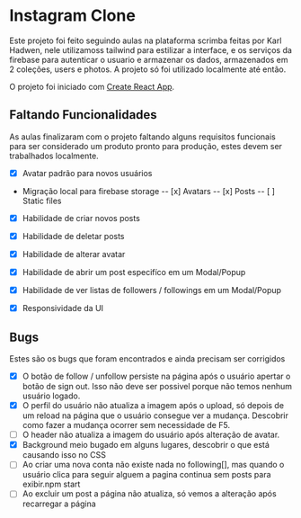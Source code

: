 # Instagram Clone

Este projeto foi feito seguindo aulas na plataforma scrimba feitas por Karl Hadwen, nele  utilizamoss tailwind para estilizar a interface, e os serviços da firebase para autenticar o usuario e armazenar os dados, armazenados em 2 coleções, users e photos. A projeto só foi utilizado localmente até então.

O projeto foi iniciado com [Create React App](https://github.com/facebook/create-react-app).

## Faltando Funcionalidades

As aulas finalizaram com o projeto faltando alguns requisitos funcionais para ser considerado um produto pronto para produção, estes devem ser trabalhados localmente.

- [x] Avatar padrão para novos usuários
- Migração local para firebase storage
-- [x] Avatars 
-- [x] Posts
-- [ ] Static files
- [X] Habilidade de criar novos posts
- [X] Habilidade de deletar posts
- [x] Habilidade de alterar avatar
- [X] Habilidade de abrir um post especifíco em um Modal/Popup
- [X] Habilidade de ver listas de followers / followings em um Modal/Popup
- [X] Responsividade da UI



## Bugs

Estes são os bugs que foram encontrados e ainda precisam ser corrigidos

- [x] O botão de follow / unfollow persiste na página após o usuário apertar o botão de sign out. Isso não deve ser possivel porque não temos nenhum usuário logado.
- [x] O perfil do usuário não atualiza a imagem após o upload, só depois de um reload na página que o usuário consegue ver a mudança. Descobrir como fazer a mudança ocorrer sem necessidade de F5.
- [ ] O header não atualiza a imagem do usuário após alteração de avatar.
- [x] Background meio bugado em alguns lugares, descobrir o que está causando isso no CSS
- [ ] Ao criar uma nova conta não existe nada no following[], mas quando o usuário clica para seguir alguem a pagina continua sem posts para exibir.npm start
- [ ] Ao excluir um post a página não atualiza, só vemos a alteração após recarregar a página
